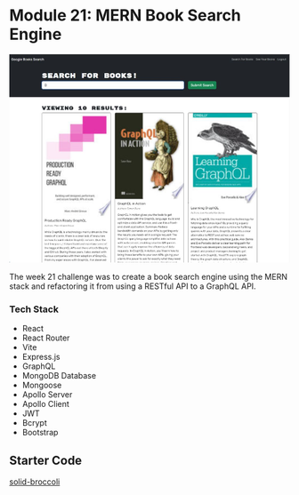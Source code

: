 # Module 21: MERN Book Search Engine

![Site Screenshot](../assets/img/m21_mern_book_search_engine.jpg)

The week 21 challenge was to create a book search engine using the MERN stack and refactoring it from using a RESTful API to a GraphQL API.

### Tech Stack
- React
- React Router
- Vite
- Express.js
- GraphQL
- MongoDB Database
- Mongoose
- Apollo Server
- Apollo Client
- JWT
- Bcrypt
- Bootstrap

## Starter Code

[solid-broccoli](https://github.com/coding-boot-camp/solid-broccoli)